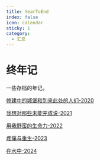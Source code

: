 ```yaml
---
title: YearToEnd
index: false
icon: calendar
sticky: 1
category:
  - 汇总
---
```


# 终年记

一些存档的年记。
<!-- more -->

[修建中的城堡和到来此处的人们-2020](2020.md)

[我想对那些未能完成说-2021](2021.md)

[用我野蛮的生命力-2022](2022.md)

[疼痛与重生-2023](2023.md)

[在水中-2024](2024.md)
